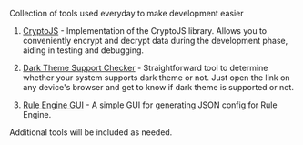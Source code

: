 Collection of tools used everyday to make development easier

1. [CryptoJS](https://baijudodhia.github.io/tools/crypto) - Implementation of the CryptoJS library. Allows you to conveniently encrypt and decrypt data during the development phase, aiding in testing and debugging.

2. [Dark Theme Support Checker](https://baijudodhia.github.io/tools/theme-support-checker) - Straightforward tool to determine whether your system supports dark theme or not. Just open the link on any device's browser and get to know if dark theme is supported or not.

3. [Rule Engine GUI](https://baijudodhia.github.io/tools/re-gui) - A simple GUI for generating JSON config for Rule Engine.

Additional tools will be included as needed.
